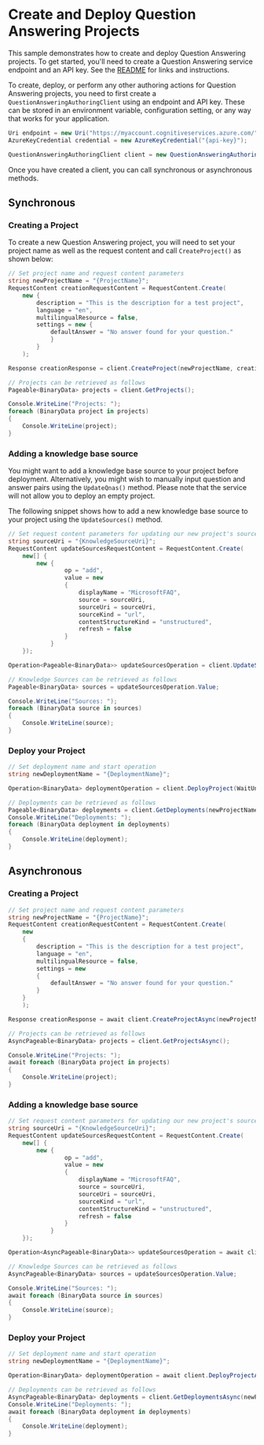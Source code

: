 # Create and Deploy Question Answering Projects

This sample demonstrates how to create and deploy Question Answering projects. To get started, you'll need to create a Question Answering service endpoint and an API key. See the [README](https://github.com/Azure/azure-sdk-for-net/blob/main/sdk/cognitivelanguage/Azure.AI.Language.QuestionAnswering/README.md) for links and instructions.

To create, deploy, or perform any other authoring actions for Question Answering projects, you need to first create a `QuestionAnsweringAuthoringClient` using an endpoint and API key. These can be stored in an environment variable, configuration setting, or any way that works for your application.

```C# Snippet:QuestionAnsweringAuthoringClient_Create
Uri endpoint = new Uri("https://myaccount.cognitiveservices.azure.com/");
AzureKeyCredential credential = new AzureKeyCredential("{api-key}");

QuestionAnsweringAuthoringClient client = new QuestionAnsweringAuthoringClient(endpoint, credential);
```

Once you have created a client, you can call synchronous or asynchronous methods.

## Synchronous

### Creating a Project

To create a new Question Answering project, you will need to set your project name as well as the request content and call `CreateProject()` as shown below:

```C# Snippet:QuestionAnsweringAuthoringClient_CreateProject
// Set project name and request content parameters
string newProjectName = "{ProjectName}";
RequestContent creationRequestContent = RequestContent.Create(
    new {
        description = "This is the description for a test project",
        language = "en",
        multilingualResource = false,
        settings = new {
            defaultAnswer = "No answer found for your question."
            }
        }
    );

Response creationResponse = client.CreateProject(newProjectName, creationRequestContent);

// Projects can be retrieved as follows
Pageable<BinaryData> projects = client.GetProjects();

Console.WriteLine("Projects: ");
foreach (BinaryData project in projects)
{
    Console.WriteLine(project);
}
```

### Adding a knowledge base source

You might want to add a knowledge base source to your project before deployment. Alternatively, you might wish to manually input question and answer pairs using the `UpdateQnas()` method. Please note that the service will not allow you to deploy an empty project.

The following snippet shows how to add a new knowledge base source to your project using the `UpdateSources()` method.

```C# Snippet:QuestionAnsweringAuthoringClient_UpdateSources
// Set request content parameters for updating our new project's sources
string sourceUri = "{KnowledgeSourceUri}";
RequestContent updateSourcesRequestContent = RequestContent.Create(
    new[] {
        new {
                op = "add",
                value = new
                {
                    displayName = "MicrosoftFAQ",
                    source = sourceUri,
                    sourceUri = sourceUri,
                    sourceKind = "url",
                    contentStructureKind = "unstructured",
                    refresh = false
                }
            }
    });

Operation<Pageable<BinaryData>> updateSourcesOperation = client.UpdateSources(WaitUntil.Completed, newProjectName, updateSourcesRequestContent);

// Knowledge Sources can be retrieved as follows
Pageable<BinaryData> sources = updateSourcesOperation.Value;

Console.WriteLine("Sources: ");
foreach (BinaryData source in sources)
{
    Console.WriteLine(source);
}
```

### Deploy your Project

```C# Snippet:QuestionAnsweringAuthoringClient_DeployProject
// Set deployment name and start operation
string newDeploymentName = "{DeploymentName}";

Operation<BinaryData> deploymentOperation = client.DeployProject(WaitUntil.Completed, newProjectName, newDeploymentName);

// Deployments can be retrieved as follows
Pageable<BinaryData> deployments = client.GetDeployments(newProjectName);
Console.WriteLine("Deployments: ");
foreach (BinaryData deployment in deployments)
{
    Console.WriteLine(deployment);
}
```

## Asynchronous

### Creating a Project

```C# Snippet:QuestionAnsweringAuthoringClient_CreateProjectAsync
// Set project name and request content parameters
string newProjectName = "{ProjectName}";
RequestContent creationRequestContent = RequestContent.Create(
    new
    {
        description = "This is the description for a test project",
        language = "en",
        multilingualResource = false,
        settings = new
        {
            defaultAnswer = "No answer found for your question."
        }
    }
    );

Response creationResponse = await client.CreateProjectAsync(newProjectName, creationRequestContent);

// Projects can be retrieved as follows
AsyncPageable<BinaryData> projects = client.GetProjectsAsync();

Console.WriteLine("Projects: ");
await foreach (BinaryData project in projects)
{
    Console.WriteLine(project);
}
```

### Adding a knowledge base source

```C# Snippet:QuestionAnsweringAuthoringClient_UpdateSourcesAsync
// Set request content parameters for updating our new project's sources
string sourceUri = "{KnowledgeSourceUri}";
RequestContent updateSourcesRequestContent = RequestContent.Create(
    new[] {
        new {
                op = "add",
                value = new
                {
                    displayName = "MicrosoftFAQ",
                    source = sourceUri,
                    sourceUri = sourceUri,
                    sourceKind = "url",
                    contentStructureKind = "unstructured",
                    refresh = false
                }
            }
    });

Operation<AsyncPageable<BinaryData>> updateSourcesOperation = await client.UpdateSourcesAsync(WaitUntil.Completed, newProjectName, updateSourcesRequestContent);

// Knowledge Sources can be retrieved as follows
AsyncPageable<BinaryData> sources = updateSourcesOperation.Value;

Console.WriteLine("Sources: ");
await foreach (BinaryData source in sources)
{
    Console.WriteLine(source);
}
```

### Deploy your Project

```C# Snippet:QuestionAnsweringAuthoringClient_DeployProjectAsync
// Set deployment name and start operation
string newDeploymentName = "{DeploymentName}";

Operation<BinaryData> deploymentOperation = await client.DeployProjectAsync(WaitUntil.Completed, newProjectName, newDeploymentName);

// Deployments can be retrieved as follows
AsyncPageable<BinaryData> deployments = client.GetDeploymentsAsync(newProjectName);
Console.WriteLine("Deployments: ");
await foreach (BinaryData deployment in deployments)
{
    Console.WriteLine(deployment);
}
```
